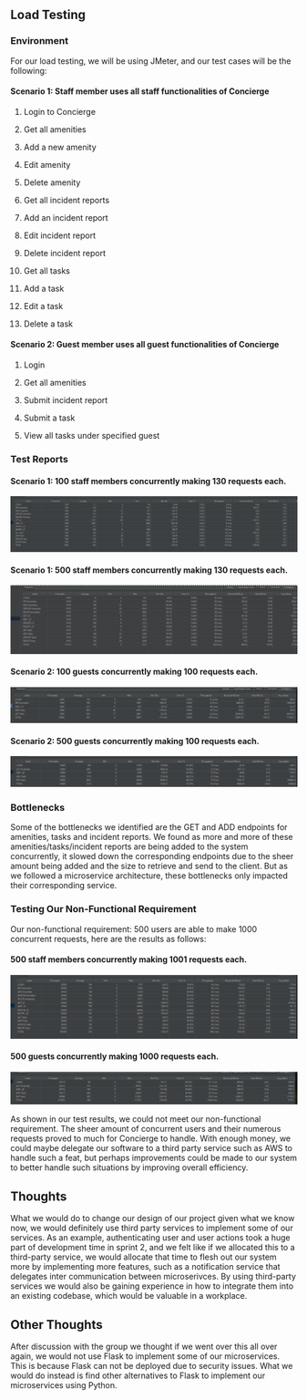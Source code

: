 ## Load Testing
### Environment
For our load testing, we will be using JMeter, and our test cases will be the following: 

#### Scenario 1: Staff member uses all staff functionalities of Concierge 

1. Login to Concierge 

2. Get all amenities 

3. Add a new amenity 

4. Edit amenity 

5. Delete amenity 

6. Get all incident reports 

7. Add an incident report 

8. Edit incident report 

9. Delete incident report 

10. Get all tasks 

11. Add a task 

12. Edit a task 

13. Delete a task 

#### Scenario 2: Guest member uses all guest functionalities of Concierge 

1. Login 

2. Get all amenities 

3. Submit incident report 

4. Submit a task 

5. View all tasks under specified guest 

### Test Reports
#### Scenario 1: 100 staff members concurrently making 130 requests each. 
![](./images/S1100130.png)

#### Scenario 1: 500 staff members concurrently making 130 requests each. 
![](./images/S1500130.png)

#### Scenario 2: 100 guests concurrently making 100 requests each. 
![](./images/S2100100.png)

#### Scenario 2: 500 guests concurrently making 100 requests each. 
![](./images/S2500100.png)

### Bottlenecks
Some of the bottlenecks we identified are the GET and ADD endpoints for amenities, tasks and incident reports. We found as more and more of these amenities/tasks/incident reports are being added to the system concurrently, it slowed down the corresponding endpoints due to the sheer amount being added and the size to retrieve and send to the client. But as we followed a microservice architecture, these bottlenecks only impacted their corresponding service.

### Testing Our Non-Functional Requirement
Our non-functional requirement: 500 users are able to make 1000 concurrent requests, here are the results as follows:

#### 500 staff members concurrently making 1001 requests each. 
![](./images/S1NFR.png)

#### 500 guests concurrently making 1000 requests each. 
![](./images/S2NFR.png)

As shown in our test results, we could not meet our non-functional requirement. The sheer amount of concurrent users and their numerous requests proved to much for Concierge to handle. With enough money, we could maybe delegate our software to a third party service such as AWS to handle such a feat, but perhaps improvements could be made to our system to better handle such situations by improving overall efficiency. 

## Thoughts
What we would do to change our design of our project given what we know now, we would definitely use third party services to implement some of our services. As an example, authenticating user and user actions took a huge part of development time in sprint 2, and we felt like if we allocated this to a third-party service, we would allocate that time to flesh out our system more by implementing more features, such as a notification service that delegates inter communication between microserivces. By using third-party services we would also be gaining experience in how to integrate them into an existing codebase, which would be valuable in a workplace.

## Other Thoughts
After discussion with the group we thought if we went over this all over again, we would not use Flask to implement some of our microservices. This is because Flask can not be deployed due to security issues. What we would do instead is find other alternatives to Flask to implement our microservices using Python.